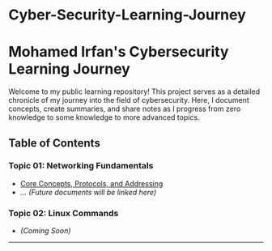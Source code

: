 # Cyber-Security-Learning-Journey
# Mohamed Irfan's Cybersecurity Learning Journey

Welcome to my public learning repository! This project serves as a detailed chronicle of my journey into the field of cybersecurity. Here, I document concepts, create summaries, and share notes as I progress from zero knowledge to some knowledge to more advanced topics.

## Table of Contents

### Topic 01: Networking Fundamentals
* [Core Concepts, Protocols, and Addressing](./01-Networking/01-Core-Concepts.md)
* *... (Future documents will be linked here)*

### Topic 02:  Linux Commands
* *(Coming Soon)*

---
